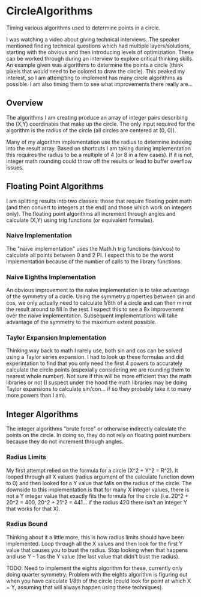 # CircleAlgorithms
Timing various algorithms used to determine points in a circle.

I was watching a video about giving technical interviews.  The speaker mentioned finding technical questions which had multiple layers/solutions, starting with the obvious and then introducing levels of optimiziation. These can be worked through during an interview to explore critical thinking skills.  An example given was algorithms to determine the points a circle (think pixels that would need to be colored to draw the circle).  This peaked my interest, so I am attempting to implement has many circle algorithms as possible.  I am also timing them to see what improvements there really are...

## Overview
The algorithms I am creating produce an array of integer pairs describing the (X,Y) coordinates that make up the circle.  The only input required for the algorithm is the radius of the circle (all circles are centered at (0, 0)).  

Many of my algorithm implementation use the radius to determine indexing into the result array.  Based on shortcuts I am taking during implementation this requires the radius to be a multiple of 4 (or 8 in a few cases).  If it is not, integer math rounding could throw off the results or lead to buffer overflow issues.

## Floating Point Algorithms

I am splitting results into two classes: those that require floating point math (and then convert to integers at the end) and those which work on integers only).  The floating point algorithms all increment through angles and calculate (X,Y) using trig functions (or equivalent formulas).  

### Naive Implementation
The "naive implementation" uses the Math.h trig functions (sin/cos) to calculate all points between 0 and 2 PI.  I expect this to be the worst implementation because of the number of calls to the library functions.

### Naive Eighths Implementation
An obvious improvement to the naive implementation is to take advantage of the symmetry of a circle.  Using the symmetry properties between sin and cos, we only actually need to calculate 1/8th of a circle and can then mirror the result around to fill in the rest.  I expect this to see a 8x improvement over the naive implementation.  Subsequent implementations will take advantage of the symmetry to the maximum extent possible.

### Taylor Expansion Implementation
Thinking way back to math I rarely use, both sin and cos can be solved using a Taylor series expansion.  I had to look up these formulas and did experintation to find that you only need the first 4 powers to accurately calculate the circle points (espexially considering we are rounding them to nearest whole number). Not sure if this will be more efficient than the math libraries or not (I suspect under the hood the math libraries may be doing Taylor expansions to calculate sin/con... if so they probably take it to many more powers than I am).  


## Integer Algorithms
The integer algorithms "brute force" or otherwise indirectly calculate the points on the circle.  In doing so, they do not rely on floating point numbers because they do not increment through angles.  

### Radius Limits
My first attempt relied on the formula for a circle (X^2 + Y^2 = R^2).  It looped through all X values (radius argument of the calculate function down to 0) and then looked for a Y value that falls on the radius of the circle.  The downside to this implementation is that for many X integer values, there is not a Y integer value that exactly fits the formula for the circle (i.e. 20^2 + 20^2 = 400, 20^2 + 21^2 = 441... if the radius 420 there isn't an integer Y that works for that X).  

### Radius Bound
Thinking about it a little more, this is how radius limits should have been implemented.  Loop through all the X values and then look for the first Y value that causes you to bust the radius.  Stop looking when that happens and use Y - 1 as the Y value (the  last value that didn't bust the radius).  

TODO: Need to implement the eights algorithm for these, currently only doing quarter symmetry.  Problem with the eights algorithm is figuring out when you have calculate 1/8th of the circle (could look for point at which X = Y, assuming that will always happen using these techniques).  

